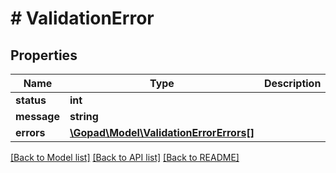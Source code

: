 # # ValidationError

## Properties

Name | Type | Description | Notes
------------ | ------------- | ------------- | -------------
**status** | **int** |  |
**message** | **string** |  |
**errors** | [**\Gopad\Model\ValidationErrorErrors[]**](ValidationErrorErrors.md) |  | [optional]

[[Back to Model list]](../../README.md#models) [[Back to API list]](../../README.md#endpoints) [[Back to README]](../../README.md)
